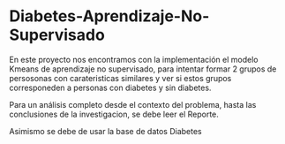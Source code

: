 # Diabetes-Aprendizaje-No-Supervisado

En este proyecto nos encontramos con la implementación el modelo Kmeans de aprendizaje no supervisado, para intentar formar 2 grupos de persosonas con carateristicas similares y ver si estos grupos corresponeden a personas con diabetes y sin diabetes. 

Para un análisis completo desde el contexto del problema, hasta las conclusiones de la investigacion, se debe leer el Reporte.

Asimismo se debe de usar la base de datos Diabetes

